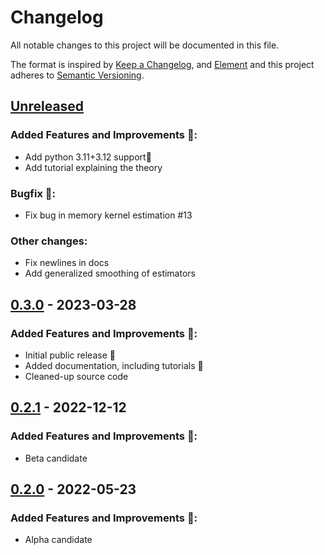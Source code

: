 # Changelog

All notable changes to this project will be documented in this file.

The format is inspired by [Keep a Changelog](https://keepachangelog.com/en/1.0.0/), and [Element](https://github.com/vector-im/element-android) and this project adheres to [Semantic Versioning](https://semver.org/spec/v2.0.0.html).

[//]: # (Available sections in changelog)
[//]: # (### API changes warning ⚠️:)
[//]: # (### Added Features and Improvements 🙌:)
[//]: # (### Bugfix 🐛:)
[//]: # (### Other changes:)


## [Unreleased]
### Added Features and Improvements 🙌:
- Add python 3.11+3.12 support🎉
- Add tutorial explaining the theory

### Bugfix 🐛:
- Fix bug in memory kernel estimation #13

### Other changes:
- Fix newlines in docs
- Add generalized smoothing of estimators


## [0.3.0] - 2023-03-28
### Added Features and Improvements 🙌:
- Initial public release 🎉
- Added documentation, including tutorials 🎉
- Cleaned-up source code


## [0.2.1] - 2022-12-12
### Added Features and Improvements 🙌:
- Beta candidate


## [0.2.0] - 2022-05-23
### Added Features and Improvements 🙌:
- Alpha candidate


[Unreleased]: https://github.com/moldyn/dcTMD/compare/v0.3.0...main
[0.3.0]: https://github.com/moldyn/dcTMD/compare/v0.2.1...v0.3.0
[0.2.1]: https://github.com/moldyn/dcTMD/compare/v0.2.0...v0.2.1
[0.2.0]: https://github.com/moldyn/dcTMD/tree/v0.2.0
